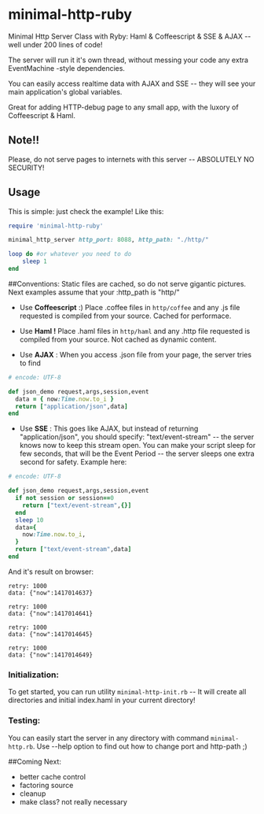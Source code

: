 minimal-http-ruby
=================

Minimal Http Server Class with Ryby: Haml &amp; Coffeescript &amp; SSE &amp; AJAX -- well under 200 lines of code!

The server will run it it's own thread, without messing your code any extra EventMachine -style dependencies.

You can easily access realtime data with AJAX and SSE -- they will see your main application's global variables.

Great for adding HTTP-debug page to any small app, with the luxory of Coffeescript & Haml.

## Note!!
Please, do not serve pages to internets with this server -- ABSOLUTELY NO SECURITY!

## Usage
This is simple: just check the example! Like this:

``` ruby
require 'minimal-http-ruby'

minimal_http_server http_port: 8088, http_path: "./http/"

loop do #or whatever you need to do
	sleep 1
end
```

##Conventions:
Static files are cached, so do not serve gigantic pictures.  Next examples assume that your :http_path is "http/"

- Use **Coffeescript** :) Place .coffee files in ```http/coffee``` and any .js file requested is compiled from your source. Cached for performace.

- Use **Haml !** Place .haml files in ```http/haml``` and any .http file requested is compiled from your source. Not cached as dynamic content.

- Use **AJAX** :  When you access .json file from your page, the server tries to find
``` ruby
# encode: UTF-8

def json_demo request,args,session,event
  data = { now:Time.now.to_i }
  return ["application/json",data]
end
```

- Use **SSE** :  This goes like AJAX, but instead of returning "application/json", you should specify: "text/event-stream" -- the server knows now to keep this stream open. You can make your script sleep for few seconds, that will be the Event Period -- the server sleeps one extra second for safety. Example here:

``` ruby
# encode: UTF-8

def json_demo request,args,session,event
  if not session or session==0
    return ["text/event-stream",{}]
  end
  sleep 10
  data={
    now:Time.now.to_i,
  }
  return ["text/event-stream",data]
end
```
And it's result on browser:
``` asciidoc
retry: 1000
data: {"now":1417014637}

retry: 1000
data: {"now":1417014641}

retry: 1000
data: {"now":1417014645}

retry: 1000
data: {"now":1417014649}
```

### Initialization:

To get started, you can run utility ```minimal-http-init.rb``` -- It will create all directories and initial index.haml in your current directory!

### Testing:

You can easily start the server in any directory with command ```minimal-http.rb```. Use --help option to find out how to change port and http-path ;)

##Coming Next:
- better cache control
- factoring source
- cleanup
- make class? not really necessary
